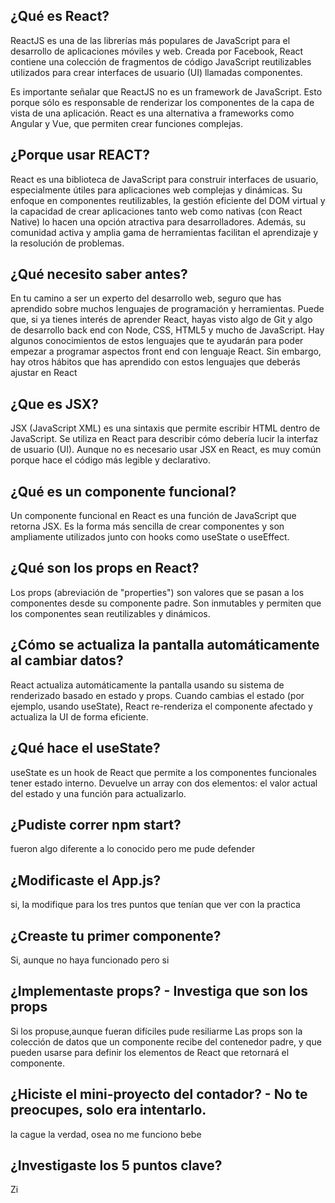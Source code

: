 ## ¿Qué es React?
ReactJS es una de las librerías más populares de JavaScript para el desarrollo de aplicaciones móviles y web. Creada por Facebook, React contiene una colección de fragmentos de código JavaScript reutilizables utilizados para crear interfaces de usuario (UI) llamadas componentes.

Es importante señalar que ReactJS no es un framework de JavaScript. Esto porque sólo es responsable de renderizar los componentes de la capa de vista de una aplicación. React es una alternativa a frameworks como Angular y Vue, que permiten crear funciones complejas.

## ¿Porque usar REACT?
React es una biblioteca de JavaScript para construir interfaces de usuario, especialmente útiles para aplicaciones web complejas y dinámicas. Su enfoque en componentes reutilizables, la gestión eficiente del DOM virtual y la capacidad de crear aplicaciones tanto web como nativas (con React Native) lo hacen una opción atractiva para desarrolladores. Además, su comunidad activa y amplia gama de herramientas facilitan el aprendizaje y la resolución de problemas. 

## ¿Qué necesito saber antes?
En tu camino a ser un experto del desarrollo web, seguro que has aprendido sobre muchos lenguajes de programación y herramientas. Puede que, si ya tienes interés de aprender React, hayas visto algo de Git y algo de desarrollo back end con Node, CSS, HTML5 y mucho de JavaScript.
Hay algunos conocimientos de estos lenguajes que te ayudarán para poder empezar a programar aspectos front end con lenguaje React. Sin embargo, hay otros hábitos que has aprendido con estos lenguajes que deberás ajustar en React

## ¿Que es JSX?
JSX (JavaScript XML) es una sintaxis que permite escribir HTML dentro de JavaScript. Se utiliza en React para describir cómo debería lucir la interfaz de usuario (UI). Aunque no es necesario usar JSX en React, es muy común porque hace el código más legible y declarativo.

##	¿Qué es un componente funcional?	
Un componente funcional en React es una función de JavaScript que retorna JSX. Es la forma más sencilla de crear componentes y son ampliamente utilizados junto con hooks como useState o useEffect.

## 	¿Qué son los props en React?
Los props (abreviación de "properties") son valores que se pasan a los componentes desde su componente padre. Son inmutables y permiten que los componentes sean reutilizables y dinámicos.

## ¿Cómo se actualiza la pantalla automáticamente al cambiar datos?
React actualiza automáticamente la pantalla usando su sistema de renderizado basado en estado y props. Cuando cambias el estado (por ejemplo, usando useState), React re-renderiza el componente afectado y actualiza la UI de forma eficiente.

## ¿Qué hace el useState?
useState es un hook de React que permite a los componentes funcionales tener estado interno. Devuelve un array con dos elementos: el valor actual del estado y una función para actualizarlo.

##  ¿Pudiste correr npm start?
fueron algo diferente a lo conocido pero me pude defender

## 	¿Modificaste el App.js?
si, la modifique para los tres puntos que tenían que ver con la practica

## 	¿Creaste tu primer componente?
Si, aunque no haya funcionado pero si 

## 	¿Implementaste props? - Investiga que son los props
Si los propuse,aunque fueran difíciles pude resiliarme
Las props son la colección de datos que un componente recibe del contenedor padre, y que pueden usarse para definir los elementos de React que retornará el componente.

## ¿Hiciste el mini-proyecto del contador? - No te preocupes, solo era intentarlo.
la cague la verdad, osea no me funciono bebe

## 	¿Investigaste los 5 puntos clave?
Zi
